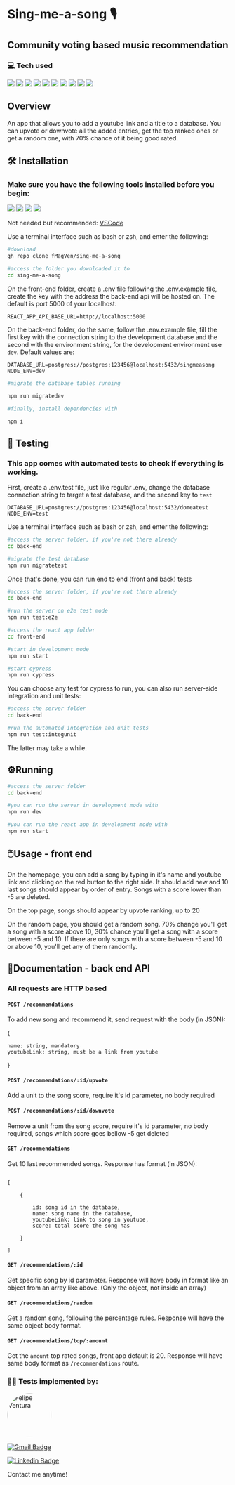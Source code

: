 # Sing-me-a-song 🎙️
## Community voting based music recommendation

### :computer: Tech used
<p>
	<img src="https://img.shields.io/badge/shell_script-%23121011.svg?style=for-the-badge&logo=gnu-bash&logoColor=white"/>
	<img src="https://img.shields.io/badge/npm-CB3837?style=for-the-badge&logo=npm&logoColor=white"/>
	<img src="https://img.shields.io/badge/node.js-6DA55F?style=for-the-badge&logo=node.js&logoColor=white"/>
	<img src="https://img.shields.io/badge/express.js-%23404d59.svg?style=for-the-badge&logo=express&logoColor=%2361DAFB"/>
	<img src="https://img.shields.io/badge/postgres-%23316192.svg?style=for-the-badge&logo=postgresql&logoColor=white"/>
	<img src="https://img.shields.io/badge/TypeScript-007ACC?style=for-the-badge&logo=typescript&logoColor=white"/>
	<img src="https://img.shields.io/badge/-jest-%23C21325?style=for-the-badge&logo=jest&logoColor=white" />
	<img src="https://img.shields.io/badge/react-%2320232a.svg?style=for-the-badge&logo=react&logoColor=%2361DAFB" />
	<img src="https://img.shields.io/badge/-cypress-%23E5E5E5?style=for-the-badge&logo=cypress&logoColor=058a5e" />
	<img src="https://img.shields.io/badge/ESLint-4B3263?style=for-the-badge&logo=eslint&logoColor=white" />
</p>

## Overview
An app that allows you to add a youtube link and a title to a database. You can upvote or downvote all the added entries, get the top ranked ones or get a random one, with 70% chance of it being good rated.

## :hammer_and_wrench: Installation
### Make sure you have the following tools installed before you begin:
<p>
	<a href="https://git-scm.com/"><img src="https://img.shields.io/badge/GIT-E44C30?style=for-the-badge&logo=git&logoColor=white"/></a>
	<a href="https://www.npmjs.com/package/npm"><img src="https://img.shields.io/badge/npm-CB3837?style=for-the-badge&logo=npm&logoColor=white"/></a>
	<a href="https://nodejs.org"><img src="https://img.shields.io/badge/Node.js-339933?style=for-the-badge&logo=nodedotjs&logoColor=white"/></a>
	<a href="https://www.postgresql.org/download/"><img src="https://img.shields.io/badge/postgres-%23316192.svg?style=for-the-badge&logo=postgresql&logoColor=white"/></a>
</p>
<p>Not needed but recommended: <a href="https://code.visualstudio.com/">VSCode</a></p>


Use a terminal interface such as bash or zsh, and enter the following:
```bash
#download
gh repo clone fMagVen/sing-me-a-song

#access the folder you downloaded it to
cd sing-me-a-song
```
On the front-end folder, create a .env file following the .env.example file, create the key with the address the back-end api will be hosted on. The default is port 5000 of your localhost.
```
REACT_APP_API_BASE_URL=http://localhost:5000
```
On the back-end folder, do the same, follow the .env.example file, fill the first key with the connection string to the development database and the second with the environment string, for the development environment use `dev`. Default values are:

```
DATABASE_URL=postgres://postgres:123456@localhost:5432/singmeasong
NODE_ENV=dev
```
```bash
#migrate the database tables running

npm run migratedev

#finally, install dependencies with

npm i
```

## 🧰 Testing
### This app comes with automated tests to check if everything is working.

First, create a .env.test file, just like regular .env, change the database connection string to target a test database, and the second key to `test`

```
DATABASE_URL=postgres://postgres:123456@localhost:5432/domeatest
NODE_ENV=test
```

 Use a terminal interface such as bash or zsh, and enter the following:

 ```bash
 #access the server folder, if you're not there already
 cd back-end

#migrate the test database
npm run migratetest
 ```
Once that's done, you can run end to end (front and back) tests

```bash
#access the server folder, if you're not there already
cd back-end

#run the server on e2e test mode
npm run test:e2e

#access the react app folder
cd front-end

#start in development mode
npm run start

#start cypress
npm run cypress
```

You can choose any test for cypress to run, you can also run server-side integration and unit tests:

```bash
#access the server folder
cd back-end

#run the automated integration and unit tests
npm run test:integunit
```

The latter may take a while.

## :gear:Running
```bash
#access the server folder
cd back-end

#you can run the server in development mode with
npm run dev

#you can run the react app in development mode with
npm run start
```

## 🖱️Usage - front end

On the homepage, you can add a song by typing in it's name and youtube link and clicking on the red button to the right side. It should add new and 10 last songs should appear by order of entry. Songs with a score lower than -5 are deleted.

On the top page, songs should appear by upvote ranking, up to 20

On the random page, you should get a random song. 70% change you'll get a song with a score above 10, 30% chance you'll get a song with a score between -5 and 10. If there are only songs with a score between -5 and 10 or above 10, you'll get any of them randomly.

## :scroll:Documentation - back end API

### All requests are HTTP based

#### ```POST /recommendations```

To add new song and recommend it, send request with the body (in JSON):

{

	name: string, mandatory
	youtubeLink: string, must be a link from youtube

}

#### ```POST /recommendations/:id/upvote```

Add a unit to the song score, require it's id parameter, no body required

#### ```POST /recommendations/:id/downvote```

Remove a unit from the song score, require it's id parameter, no body required, songs which score goes bellow -5 get deleted

#### ```GET /recommendations```

Get 10 last recommended songs. Response has format (in JSON):

```

[

	{

		id: song id in the database,
		name: song name in the database,
		youtubeLink: link to song in youtube,
		score: total score the song has

	}

]

```

#### ```GET /recommendations/:id```

Get specific song by id parameter. Response will have body in format like an object from an array like above. (Only the object, not inside an array)

#### ```GET /recommendations/random```

Get a random song, following the percentage rules. Response will have the same object body format.

#### ```GET /recommendations/top/:amount```

Get the ```amount``` top rated songs, front app default is 20. Response will have same body format as ```/recommendations``` route.

### :man_technologist: Tests implemented by:

<a href="https://github.com/fMagVen"><img  style="border-radius: 50%;"  src="https://avatars.githubusercontent.com/u/78576546?v=4"  width="100px;"  alt="Felipe Ventura"/></a>

[![Gmail Badge](https://img.shields.io/badge/-fmagven93@gmail.com-c14438?style=flat&logo=Gmail&logoColor=white&link=mailto:fmagven93@gmail.com)](mailto:fmagven93@gmail.com)

[![Linkedin Badge](https://img.shields.io/badge/-Felipe-Ventura?style=flat&logo=Linkedin&logoColor=white&color=blue&link=https://www.linkedin.com/in/fmagven/)](https://www.linkedin.com/in/fmagven/)

Contact me anytime!